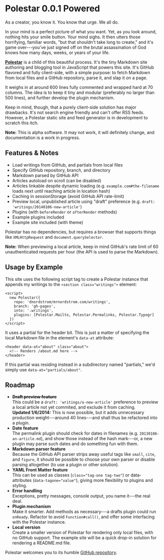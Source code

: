 # Polestar 0.0.1 Powered

As a creator, you know it. You know that urge. We all do.

In your mind is a perfect picture of what you want. Yet, as you look around, nothing hits your smile button. Your mind sighs. It then utters those horrifying, familiar words, "but that shouldn't take long to create," and it's game over---you've just signed off on the brutal assassination of God knows how many days, weeks, or years of your life.

**[Polestar](https://github.com/dnordstrom/polestar)** is a child of this beautiful process. It's the tiny Markdown site authoring and blogging tool in JavaScript that powers this site. It's GitHub flavored and fully client-side, with a simple purpose: to fetch Markdown from local files and a GitHub repository, parse it, and slap it on a page.

It weighs in at around 600 lines fully commented and wrapped hard at 70 columns. The idea is to keep it tiny and modular (preferably no larger than 500 lines), and further develop the plugin mechanism.

Keep in mind, though, that a purely client-side solution has major drawbacks. It's not search engine friendly and can't offer RSS feeds. However, a Polestar static site and feed generator is in development to scratch this itch.

**Note:** This is alpha software. It may not work, it will definitely change, and documentation is a work in progress.

## Features & Notes

- Load writings from GitHub, and partials from local files
- Specify GitHub repository, branch, and directory
- Markdown parsed by GitHub API
- Articles autoload on scroll (can be disabled)
- Articles linkable despite dynamic loading (e.g. `example.com#the-filename` loads next until reaching article in location hash)
- Caching in sessionStorage (avoid GitHub API rate-limit)
- Preview local, unpublished article using "draft" preference (e.g. `draft: 'writings/20140106-new-article'`)
- Plugins (with `beforeRender` or `afterRender` methods)
- Example plugins included
- Example site included (with theme)

Polestar has no dependencies, but requires a browser that supports things like `XMLHttpRequest` and `document.querySelector`.

**Note:** When previewing a local article, keep in mind GitHub's rate limit of 60 unauthenticated requests per hour (the API is used to parse the Markdown).

## Usage by Example

This site uses the following script tag to create a Polestar instance that appends my writings to the `<section class="writings">` element:

    <script>
      new Polestar({
        repo: 'dnordstrom/mrnordstrom.com/writings',
        branch: 'gh-pages',
        into: '.writings',
        plugins: [Polestar.Mailto, Polestar.Permalinks, Polestar.Typogr]
      })
    </script>

It uses a partial for the header bit. This is just a matter of specifying the local Markdown file in the element's `data-at` attribute:

    <header data-at="about" class="about">
      <!-- Renders /about.md here -->
    </header>

If this partial was residing instead in a subdirectory named "partials," we'd simply use `data-at="partials/about"`.

## Roadmap

* **~~Draft preview feature~~**<br>This could be a `draft: 'writings/a-new-article'` preference to preview a local article not yet commited, and exclude it from caching.<br>**Updated 1/6/2014:** This is now possible, but it adds unnecessary production weight---around 40 lines---and shall thus be refactored into a plugin.
* **Date feature**<br>The permalink plugin should check for dates in filenames (e.g. `20130106-an-article.md`), and show those instead of the hash mark---or, a new plugin may parse such dates and do something fun with them.
* **Markdown parser feature**<br>Because the GitHub API parser strips away useful tags like `small`, `cite`, and `figure`, it should be possible to choose your own parser or disable parsing altogether (to use a plugin or other solution).
* **YAML Front Matter feature**<br>This can be used as classes (`class="tag-one tag-two"`) or data-attributes (`data-tagone="value"`), giving more flexibility to plugins and styling.
* **Error handling**<br>Exceptions, pretty messages, console output, you name it---the real deal.
* **Plugin mechanism**<br>Make it smarter. Add methods as necessary---a drafts plugin could run `onReady`. Refactor to avoid `Function#call()`, and offer some interfacing with the Polestar instance.
* **Local version**<br>Create a smaller version of Polestar for rendering only local files, with no GitHub support. The example site will be a quick drop-in solution for rendering a README.md file.

Polestar welcomes you to its humble [GitHub repository](https://github.com/dnordstrom/polestar).